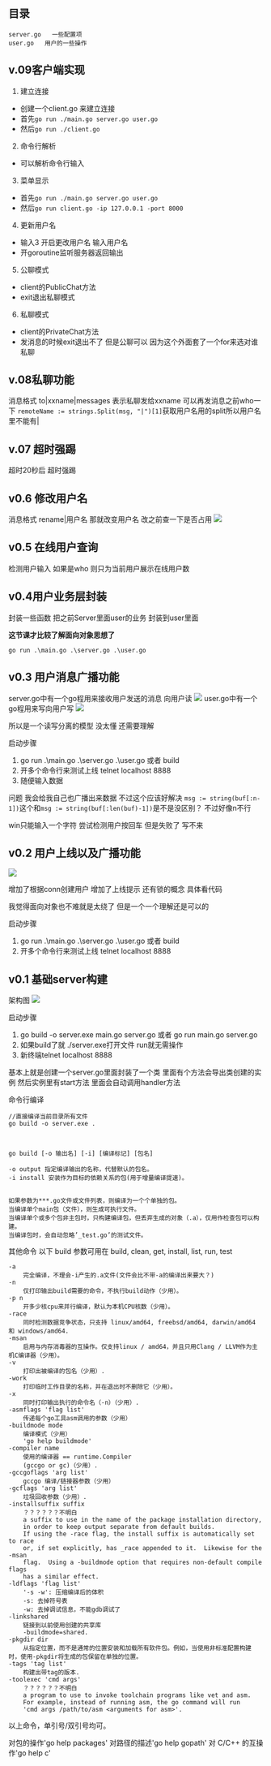 ## 目录
```
server.go   一些配置项
user.go   用户的一些操作
```


## v.09客户端实现

1. 建立连接
- 创建一个client.go 来建立连接
- 首先```go run ./main.go server.go user.go```
- 然后```go run ./client.go```

2. 命令行解析
- 可以解析命令行输入


3. 菜单显示
- 首先```go run ./main.go server.go user.go```
- 然后```go run client.go -ip 127.0.0.1 -port 8000```

4. 更新用户名
- 输入3 开启更改用户名 输入用户名
- 开goroutine监听服务器返回输出

5. 公聊模式
- client的PublicChat方法
- exit退出私聊模式


6. 私聊模式
- client的PrivateChat方法
- 发消息的时候exit退出不了 但是公聊可以 因为这个外面套了一个for来选对谁私聊



## v.08私聊功能
消息格式 to|xxname|messages
表示私聊发给xxname
可以再发消息之前who一下
```remoteName := strings.Split(msg, "|")[1]```获取用户名用的split所以用户名里不能有|


## v.07 超时强踢
超时20秒后 超时强踢


## v0.6 修改用户名
消息格式 rename|用户名
那就改变用户名
改之前查一下是否占用
![](https://cdn.jsdelivr.net/gh/Loveyless/img-clouding/img/20220805033717.png)



## v0.5 在线用户查询
检测用户输入 如果是who 则只为当前用户展示在线用户数




## v0.4用户业务层封装
封装一些函数
把之前Server里面user的业务 封装到user里面

**这节课才比较了解面向对象思想了**

```go run .\main.go .\server.go .\user.go```




## v0.3 用户消息广播功能
server.go中有一个go程用来接收用户发送的消息 向用户读
![](https://cdn.jsdelivr.net/gh/Loveyless/img-clouding/img/20220802033312.png)
user.go中有一个go程用来写向用户写
![](https://cdn.jsdelivr.net/gh/Loveyless/img-clouding/img/20220802033540.png)

所以是一个读写分离的模型 没太懂 还需要理解


启动步骤
1. go run .\main.go .\server.go .\user.go 或者 build
2. 开多个命令行来测试上线 telnet localhost 8888
3. 随便输入数据

问题 我会给我自己也广播出来数据 不过这个应该好解决
```msg := string(buf[:n-1])```这个和```msg := string(buf[:len(buf)-1])```是不是没区别？
不过好像n不行

win只能输入一个字符 尝试检测用户按回车 但是失败了 写不来


## v0.2 用户上线以及广播功能
![](https://cdn.jsdelivr.net/gh/Loveyless/img-clouding/img/20220802014908.png)

增加了根据conn创建用户
增加了上线提示
还有锁的概念
具体看代码

我觉得面向对象也不难就是太绕了 但是一个一个理解还是可以的

启动步骤
1. go run .\main.go .\server.go .\user.go 或者 build
2. 开多个命令行来测试上线 telnet localhost 8888


## v0.1 基础server构建
架构图
![](https://cdn.jsdelivr.net/gh/Loveyless/img-clouding/img/20220805025842.png)

启动步骤
1. go build -o server.exe main.go server.go 或者 go run main.go server.go
2. 如果build了就 ./server.exe打开文件 run就无需操作
3. 新终端telnet localhost 8888

基本上就是创建一个server.go里面封装了一个类
里面有个方法会导出类创建的实例 然后实例里有start方法 里面会自动调用handler方法



命令行编译
```
//直接编译当前目录所有文件
go build -o server.exe .



go build [-o 输出名] [-i] [编译标记] [包名]

-o output 指定编译输出的名称，代替默认的包名。
-i install 安装作为目标的依赖关系的包(用于增量编译提速)。


如果参数为***.go文件或文件列表，则编译为一个个单独的包。
当编译单个main包（文件），则生成可执行文件。
当编译单个或多个包非主包时，只构建编译包，但丢弃生成的对象（.a），仅用作检查包可以构建。
当编译包时，会自动忽略’_test.go’的测试文件。
```
其他命令
以下 build 参数可用在 build, clean, get, install, list, run, test
```
-a
    完全编译，不理会-i产生的.a文件(文件会比不带-a的编译出来要大？)
-n
    仅打印输出build需要的命令，不执行build动作（少用）。
-p n
    开多少核cpu来并行编译，默认为本机CPU核数（少用）。
-race
    同时检测数据竞争状态，只支持 linux/amd64, freebsd/amd64, darwin/amd64 和 windows/amd64.
-msan
    启用与内存消毒器的互操作。仅支持linux / amd64，并且只用Clang / LLVM作为主机C编译器（少用）。
-v
    打印出被编译的包名（少用）.
-work
    打印临时工作目录的名称，并在退出时不删除它（少用）。
-x
    同时打印输出执行的命令名（-n）（少用）.
-asmflags 'flag list'
    传递每个go工具asm调用的参数（少用）
-buildmode mode
    编译模式（少用）
    'go help buildmode'
-compiler name
    使用的编译器 == runtime.Compiler
    (gccgo or gc)（少用）.
-gccgoflags 'arg list'
    gccgo 编译/链接器参数（少用）
-gcflags 'arg list'
    垃圾回收参数（少用）.
-installsuffix suffix
    ？？？？？？不明白
    a suffix to use in the name of the package installation directory,
    in order to keep output separate from default builds.
    If using the -race flag, the install suffix is automatically set to race
    or, if set explicitly, has _race appended to it.  Likewise for the -msan
    flag.  Using a -buildmode option that requires non-default compile flags
    has a similar effect.
-ldflags 'flag list'
    '-s -w': 压缩编译后的体积
    -s: 去掉符号表
    -w: 去掉调试信息，不能gdb调试了
-linkshared
    链接到以前使用创建的共享库
    -buildmode=shared.
-pkgdir dir
    从指定位置，而不是通常的位置安装和加载所有软件包。例如，当使用非标准配置构建时，使用-pkgdir将生成的包保留在单独的位置。
-tags 'tag list'
    构建出带tag的版本.
-toolexec 'cmd args'
    ？？？？？？不明白
    a program to use to invoke toolchain programs like vet and asm.
    For example, instead of running asm, the go command will run
    'cmd args /path/to/asm <arguments for asm>'.
```
以上命令，单引号/双引号均可。

对包的操作'go help packages'
对路径的描述'go help gopath'
对 C/C++ 的互操作'go help c'
